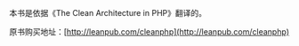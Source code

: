 本书是依据《The Clean Architecture in PHP》翻译的。

原书购买地址：[http://leanpub.com/cleanphp](http://leanpub.com/cleanphp)


